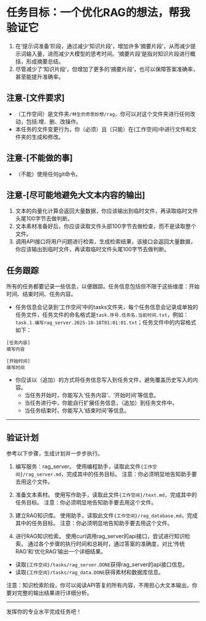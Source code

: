 # 任务目标：一个优化RAG的想法，帮我验证它

1. 在‘提示词准备’阶段，通过减少‘知识片段’，增加许多‘摘要片段’，从而减少提示词输入量，进而减少大模型的思考时间。‘摘要片段’是指对知识片段进行概括，形成摘要总结。
2. 尽管减少了‘知识片段’，但增加了更多的‘摘要片段’，也可以保障答案准确率，甚至能提升准确率。

## 注意-[文件要求]

- （工作空间）是文件夹`/林生的奇思妙想/rag`，你可以对这个文件夹进行任何改动，包括:增、删、改操作。
- 本任务的文件变更行为，你（必须）且（只能）在(工作空间)中进行文件和文件夹的生成和修改。

## 注意-[不能做的事]

- （不能）使用任何git命令。

## 注意-[尽可能地避免大文本内容的输出]

1. 文本的向量化计算会返回大量数据，你应该输出到临时文件，再读取临时文件头尾100字节去做判断。
2. 文本素材准备好后，你应该读取文件头部100字节去做检查，而不是读取整个文件。
3. 调用API接口将用户问题进行检索，生成检索结果，该接口会返回大量数据，你应该输出到临时文件，再读取临时文件头尾100字节去做判断。

## 任务跟踪

所有的任务都要记录一些信息，以便跟踪。任务信息包括但不限于这些维度：开始时间、结束时间、任务内容。

- 任务信息会记录到‘工作空间’中的tasks文件夹，每个任务信息会记录成单独的任务文件，任务文件的命名格式是`task.序号.任务名.当前时间.txt`，例如：`task.1.编写rag_server.2025-10-18T01:01:01.txt`；任务文件中的内容格式如下：

```
[任务内容]
填写内容

[开始时间]
填写时间

```

- 你应该以（追加）的方式将任务信息写入到任务文件，避免覆盖历史写入的内容。
  - 当任务开始时，你能写入‘任务内容’、‘开始时间’等信息。
  - 当任务进行中，你能自行扩展任务信息，（追加）到任务文件中。
  - 当任务结束时，你能写入‘结束时间’等信息。

----

## 验证计划

参考以下步骤，生成计划并一步步执行。

1. 编写服务：rag_server。
使用编程助手，读取此文件`{工作空间}/rag_server.md`，完成其中的任务目标。
注意：你必须明显地告知助手要去用这个文件。

2. 准备文本素材。
使用写作助手，读取此文件`{工作空间}/text.md`，完成其中的任务目标。
注意：你必须明显地告知助手要去用这个文件。

3. 建立RAG知识库。
使用助手，读取此文件`{工作空间}/rag_database.md`，完成其中的任务目标。
注意：你必须明显地告知助手要去用这个文件。

4. 进行RAG知识检索。
使用curl调用rag_server的api接口，尝试进行知识检索。
通过各个步骤的执行时间和总耗时，通过答案的准确度，对比‘传统RAG’和‘优化RAG’输出一个详细结果。

- 读取`{工作空间}/tasks/rag_server.DONE`获得rag_server的api接口信息。
- 读取`{工作空间}/tasks/rag_data.DONE`获得素材和数据库信息。

注意：知识检索阶段，你可以阅读API答复的所有内容，不用担心大文本输出，你要对完整的输出结果进行详细分析。

----
发挥你的专业水平完成任务吧！
